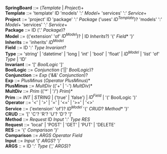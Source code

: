 **SpringBoard** ::= (*Template* | *Project*)+  
**Template** ::= 'template' ID 'models' ':' *Model*+ 'services' ':' *Service*+  
**Project** ::= 'project' ID 'package' ':' *Package* ('uses' *ID<sup>Template</sup>*)? 'models' ':' *Model*+ 'services' ':' *Service*+  
**Package** ::= ID ('.' *Package*)?  
**Model** ::= (('extension' 'of' *ID<sup>Model</sup>*)? | ID *Inherits*?) '{' *Field** '}'  
**Inherits** ::= 'inherits' *ID<sup>Model</sup>*  
**Field** ::= ID ':' *Type* *Invariant*?  
**Type** ::= 'string' | 'datetime' | 'long | 'int' | 'bool' | 'float' | *ID<sup>Model</sup>* | 'list' 'of' *Type* | 'ID'  
**Invariant** ::= '[' *BoolLogic* ']'   
**BoolLogic** ::= *Conjunction*  ('||' *BoolLogic*)?  
**Conjunction** ::= *Exp* ('&&' *Conjunction*)?  
**Exp** ::= *PlusMinus* (*Operator* *PlusMinus*)*  
**PlusMinus** ::= *MultDiv* (('+' | '-') *MultDiv*)*  
**MultDiv** ::= *Prim* (('\*' | '/') *Prim*)*  
**Prim** ::= *INT* | *STRING* | ('true' | 'false') | *ID<sup>Field</sup>* | '(' BoolLogic ')'  
**Operator** ::= '<' | '>' | '=' | '<=' | '>=' | '<>'  
**Service** ::= ('extension' 'of')? *ID<sup>Model</sup>* '{' *CRUD*? *Method** '}'  
**CRUD** ::= '[' 'C'?  'R'?  'U'?  'D'? ']'  
**Method** ::= *Request* ID *Input* ':' *Type* *RES*  
**Request** ::= 'local' | 'POST' | 'GET' | 'PUT' | 'DELETE'  
**RES** ::= '{' *Comparison* '}'  
**Comparison** ::= *ARGS* *Operator* *Field*  
**Input** ::= *Input* '(' *ARGS*? ')'  
**ARGS** :: = ID ':' *Type* (',' *ARGS*)?